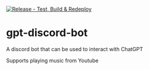 [![Release - Test, Build & Redeploy](https://github.com/Pranay1998/gpt-discord-bot/actions/workflows/build_deploy.yml/badge.svg)](https://github.com/Pranay1998/gpt-discord-bot/actions/workflows/build_deploy.yml)

# gpt-discord-bot

A discord bot that can be used to interact with ChatGPT  

Supports playing music from Youtube
